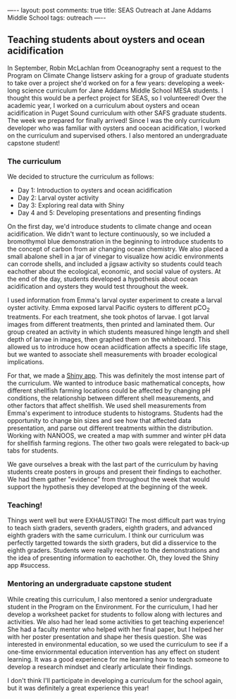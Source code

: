 —--
layout: post
comments: true
title: SEAS Outreach at Jane Addams Middle School
tags: outreach
—--

## Teaching students about oysters and ocean acidification

In September, Robin McLachlan from Oceanography sent a request to the Program on Climate Change listserv asking for a group of graduate students to take over a project she'd worked on for a few years: developing a week-long science curriculum for Jane Addams Middle School MESA students. I thought this would be a perfect project for SEAS, so I volunteered! Over the academic year, I worked on a curriculum about oysters and ocean acidification in Puget Sound curriculum with other SAFS graduate students. The week we prepared for finally arrived! Since I was the only curriculum developer who was familiar with oysters and oocean acidification, I worked on the curriculum and supervised others. I also mentored an undergraduate capstone student!

### The curriculum

We decided to structure the curriculum as follows:

- Day 1: Introduction to oysters and ocean acidification
- Day 2: Larval oyster activity
- Day 3: Exploring real data with Shiny
- Day 4 and 5: Developing presentations and presenting findings

On the first day, we'd introduce students to climate change and ocean acidification. We didn't want to lecture continuously, so we included a bromothymol blue demonstration in the beginning to introduce students to the concept of carbon from air changing ocean chemistry. We also placed a small abalone shell in a jar of vinegar to visualize how acidic environments can corrode shells, and included a jigsaw activity so students could teach eachother about the ecological, economic, and social value of oysters. At the end of the day, students developed a hypothesis about ocean acidification and oysters they would test throughout the week.

I used information from Emma's larval oyster experiment to create a larval oyster activity. Emma exposed larval Pacific oysters to different pCO<sub>2</sub> treatments. For each treatment, she took photos of larvae. I got larval images from different treatments, then printed and laminated them. Our group created an activity in which students measured hinge length and shell depth of larvae in images, then graphed them on the whiteboard. This allowed us to introduce how ocean aciidfication affects a specific life stage, but we wanted to associate shell measurements with broader ecological implications.

For that, we made a [Shiny app](https://sthurner.shinyapps.io/oav1/). This was definitely the most intense part of the curriculum. We wanted to introduce basic mathematical concepts, how different shellfish farming locations could be affected by changing pH conditions, the relationship between different shell measurements, and other factors that affect shellfish. We used shell measurements from Emma's experiment to introduce students to histograms. Students had the opportunity to change bin sizes and see how that affected data presentation, and parse out different treatments within the distribution. Working with NANOOS, we created a map with summer and winter pH data for shellfish farming regions. The other two goals were relegated to back-up tabs for students.

We gave ourselves a break with the last part of the curriculum by having students create posters in groups and present their findings to eachother. We had them gather "evidence" from throughout the week that would support the hypothesis they developed at the beginning of the week.

### Teaching!

Things went well but were EXHAUSTING! The most difficult part was trying to teach sixth graders, seventh graders, eighth graders, and advanced eighth graders with the same curriculum. I think our curriculum was perfectly targetted towards the sixth graders, but did a disservice to the eighth graders. Students were really receptive to the demonstrations and the idea of presenting information to eachother. Oh, they loved the Shiny app #success.

### Mentoring an undergraduate capstone student

While creating this curriculum, I also mentored a senior undergraduate student in the Program on the Environment. For the curriculum, I had her develop a worksheet packet for students to follow along with lectures and activities. We also had her lead some activities to get teaching experience! She had a faculty mentor who helped with her final paper, but I helped her with her poster presentation and shape her thesis question. She was interested in environmental education, so we used the curriculum to see if a one-time enviornmental education intervention has any effect on student learning. It was a good experience for me learning how to teach someone to develop a research mindset and clearly articulate their findings.

I don't think I'll participate in developing a curriculum for the school again, but it was definitely a great experience this year!
